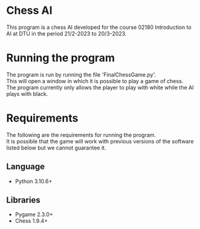# Chess AI

This program is a chess AI developed for the course 02180 Introduction to AI at DTU in the period 21/2-2023 to 20/3-2023.

# Running the program

The program is run by running the file 'FinalChessGame.py'.\
This will open a window in which it is possible to play a game of chess.\
The program currently only allows the player to play with white while the AI plays with black.

# Requirements

The following are the requirements for running the program.\
It is possible that the game will work with previous versions of the software listed below but we cannot guarantee it.

## Language

- Python 3.10.6+

## Libraries

- Pygame 2.3.0+
- Chess 1.9.4+
